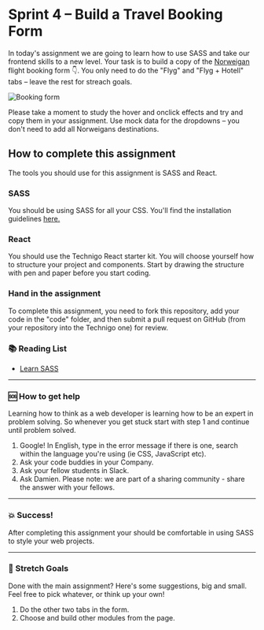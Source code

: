 # Sprint 4 – Build a Travel Booking Form

In today's assignment we are going to learn how to use SASS and take our frontend skills to a new level. Your task is to build a copy of the [Norweigan](https://www.norwegian.com/se/) flight booking form :point_down:. You only need to do the "Flyg" and "Flyg + Hotell" tabs – leave the rest for streach goals. 

![Booking form](https://github.com/Technigo/assignment-sass/raw/master/norweigan.png)

Please take a moment to study the hover and onclick effects and try and copy them in your assignment. Use mock data for the dropdowns – you don't need to add all Norweigans destinations. 


## How to complete this assignment

The tools you should use for this assignment is SASS and React. 

### SASS

You should be using SASS for all your CSS. You'll find the installation guidelines [here.](http://sass-lang.com/install)

### React

You should use the Technigo React starter kit. You will choose yourself how to structure your project and components. Start by drawing the structure with pen and paper before you start coding. 

### Hand in the assignment

To complete this assignment, you need to fork this repository, add your code in the "code" folder, and then submit a pull request on GitHub (from your repository into the Technigo one) for review.

### :books: Reading List

* [Learn SASS](http://sass-lang.com/guide)

---

### :sos: How to get help
Learning how to think as a web developer is learning how to be an expert in problem solving. So whenever you get stuck start with step 1 and continue until problem solved.

1. Google! In English, type in the error message if there is one, search within the language you're using (ie CSS, JavaScript etc).
2. Ask your code buddies in your Company.
3. Ask your fellow students in Slack.
4. Ask Damien. Please note: we are part of a sharing community - share the answer with your fellows.

---

### :boom: Success!

After completing this assignment your should be comfortable in using SASS to style your web projects. 

---

### :runner: Stretch Goals

Done with the main assignment? Here's some suggestions, big and small. Feel free to pick whatever, or think up your own!

1. Do the other two tabs in the form. 
1. Choose and build other modules from the page. 
